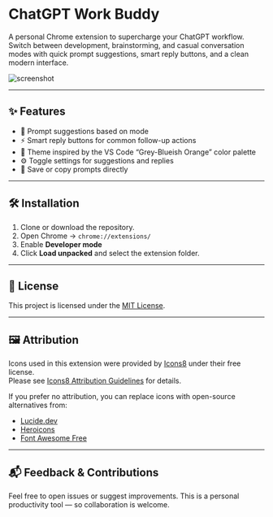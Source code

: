 # ChatGPT Work Buddy

A personal Chrome extension to supercharge your ChatGPT workflow.  
Switch between development, brainstorming, and casual conversation modes with quick prompt suggestions, smart reply buttons, and a clean modern interface.

![screenshot](docs/screenshot.png)

---

## ✨ Features

- 🧠 Prompt suggestions based on mode
- ⚡ Smart reply buttons for common follow-up actions
- 🎨 Theme inspired by the VS Code “Grey-Blueish Orange” color palette
- ⚙️ Toggle settings for suggestions and replies
- 💾 Save or copy prompts directly

---

## 🛠️ Installation

1. Clone or download the repository.
2. Open Chrome → `chrome://extensions/`
3. Enable **Developer mode**
4. Click **Load unpacked** and select the extension folder.

---

## 📄 License

This project is licensed under the [MIT License](./LICENSE).

---

## 🖼️ Attribution

Icons used in this extension were provided by [Icons8](https://icons8.com) under their free license.  
Please see [Icons8 Attribution Guidelines](https://icons8.com/license) for details.

If you prefer no attribution, you can replace icons with open-source alternatives from:
- [Lucide.dev](https://lucide.dev/)
- [Heroicons](https://heroicons.com/)
- [Font Awesome Free](https://fontawesome.com/icons)

---

## 📬 Feedback & Contributions

Feel free to open issues or suggest improvements. This is a personal productivity tool — so collaboration is welcome.
